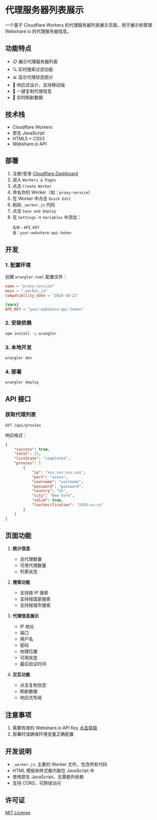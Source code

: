 # 代理服务器列表展示

一个基于 Cloudflare Workers 的代理服务器列表展示页面，用于展示和管理 Webshare.io 的代理服务器信息。

## 功能特点

- 📋 展示代理服务器列表
- 🔍 实时搜索过滤功能
- 📊 显示代理状态统计
- 📱 响应式设计，支持移动端
- 📎 一键复制代理信息
- 🔄 实时刷新数据

## 技术栈

- Cloudflare Workers
- 原生 JavaScript
- HTML5 + CSS3
- Webshare.io API

## 部署

1. 注册/登录 [Cloudflare Dashboard](https://dash.cloudflare.com)
2. 进入 `Workers & Pages`
3. 点击 `Create Worker`
4. 命名你的 Worker（如：`proxy-service`）
5. 在 Worker 中点击 `Quick Edit`
6. 粘贴 `_worker.js` 代码
7. 点击 `Save and Deploy`
8. 在 `Settings` -> `Variables` 中添加：
   ```
   名称：API_KEY
   值：your-webshare-api-token
   ```

## 开发

### 1. 配置环境

创建 `wrangler.toml` 配置文件：

```toml
name = "proxy-service"
main = "_worker.js"
compatibility_date = "2024-10-22"

[vars]
API_KEY = "your-webshare-api-token"
```

### 2. 安装依赖

```bash
npm install -g wrangler
```

### 3. 本地开发

```bash
wrangler dev
```

### 4. 部署

```bash
wrangler deploy
```

## API 接口

### 获取代理列表

```http
GET /api/proxies
```

响应格式：
```json
{
    "success": true,
    "total": 25,
    "listState": "completed",
    "proxies": [
        {
            "ip": "xxx.xxx.xxx.xxx",
            "port": "xxxxx",
            "username": "username",
            "password": "password",
            "country": "US",
            "city": "New York",
            "valid": true,
            "lastVerification": "2024-xx-xx"
        }
    ]
}
```

## 页面功能

1. **统计信息**
    - 总代理数量
    - 可用代理数量
    - 列表状态

2. **搜索功能**
    - 支持按 IP 搜索
    - 支持按国家搜索
    - 支持按城市搜索

3. **代理信息展示**
    - IP 地址
    - 端口
    - 用户名
    - 密码
    - 地理位置
    - 可用状态
    - 最后验证时间

4. **交互功能**
    - 点击复制信息
    - 刷新数据
    - 响应式布局

## 注意事项

1. 需要有效的 Webshare.io API Key [点击获取](https://dashboard.webshare.io/userapi/keys)
2. 部署时请确保环境变量正确配置

## 开发说明

- `_worker.js`: 主要的 Worker 文件，包含所有代码
- HTML 模板和样式都内联在 JavaScript 中
- 使用原生 JavaScript，无需额外依赖
- 支持 CORS，可跨域访问

## 许可证

[MIT License](./LICENSE)

